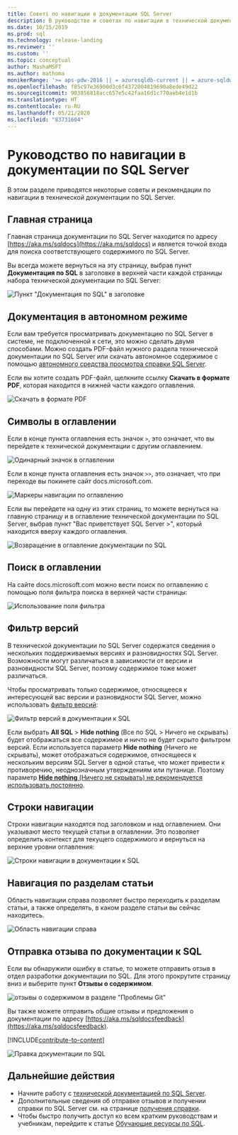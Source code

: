 ```yaml
---
title: Советі по навигации в документации SQL Server
description: В руководстве и советах по навигации в технической документации SQL Server объясняются такие элементы, как главная страница, оглавление, заголовок, а также использование адресной строки и фильтра версий.
ms.date: 10/15/2019
ms.prod: sql
ms.technology: release-landing
ms.reviewer: ''
ms.custom: ''
ms.topic: conceptual
author: MashaMSFT
ms.author: mathoma
monikerRange: '>= aps-pdw-2016 || = azuresqldb-current || = azure-sqldw-latest || >= sql-server-2016 || >= sql-server-linux-2017 || = sqlallproducts-allversions'
ms.openlocfilehash: f85c97e36900d3c6f4372004819690a8ede49d22
ms.sourcegitcommit: 903856818acc657e5c42faa16d1c770aeb4e1d1b
ms.translationtype: HT
ms.contentlocale: ru-RU
ms.lasthandoff: 05/21/2020
ms.locfileid: "83731604"
---
```

# <a name="sql-server-docs-navigation-guide"></a>Руководство по навигации в документации по SQL Server 

В этом разделе приводятся некоторые советы и рекомендации по навигации в технической документации по SQL Server.  

## <a name="hub-page"></a>Главная страница

Главная страница документации по SQL Server находится по адресу [https://aka.ms/sqldocs](https://aka.ms/sqldocs) и является точкой входа для поиска соответствующего содержимого по SQL Server.

Вы всегда можете вернуться на эту страницу, выбрав пункт **Документация по SQL** в заголовке в верхней части каждой страницы набора технической документации по SQL Server: 

![Пункт "Документация по SQL" в заголовке](media/sql-server-docs-navigation-guide/sql-docs-in-header.png)

## <a name="offline-documentation"></a>Документация в автономном режиме

Если вам требуется просматривать документацию по SQL Server в системе, не подключенной к сети, это можно сделать двумя способами. Можно создать PDF-файл нужного раздела технической документации по SQL Server или скачать автономное содержимое с помощью [автономного средства просмотра справки SQL Server](sql-server-help-installation.md). 

Если вы хотите создать PDF-файл, щелкните ссылку **Скачать в формате PDF**, которая находится в нижней части каждого оглавления.


![Скачать в формате PDF](media/sql-server-docs-navigation-guide/download-pdf.png)

## <a name="toc-symbols"></a>Символы в оглавлении 

Если в конце пункта оглавления есть значок `>`, это означает, что вы перейдете к технической документации с другим оглавлением. 

![Одинарный значок в оглавлении](media/sql-server-docs-navigation-guide/single-carrots-in-sql-docs-toc.png)

Если в конце пункта оглавления есть значок `>>`, это означает, что при переходе вы покинете сайт docs.microsoft.com. 

![Маркеры навигации по оглавлению](media/sql-server-docs-navigation-guide/double-carrots-in-sql-docs-toc.png)

Если вы перейдете на одну из этих страниц, то можете вернуться на главную страницу и в оглавление технической документации по SQL Server, выбрав пункт "Вас приветствует SQL Server >", который находится вверху каждого оглавления. 

![Возвращение в оглавление документации по SQL](media/sql-server-docs-navigation-guide/navigate-back-to-sql-toc.png)

## <a name="toc-search"></a>Поиск в оглавлении 
На сайте docs.microsoft.com можно вести поиск по оглавлению с помощью поля фильтра поиска в верхней части страницы: 

![Использование поля фильтра](media/sql-server-docs-navigation-guide/sql-docs-toc-filter.gif)

## <a name="version-filter"></a>Фильтр версий
В технической документации по SQL Server содержатся сведения о нескольких поддерживаемых версиях и разновидностях SQL Server. Возможности могут различаться в зависимости от версии и разновидности SQL Server, поэтому содержимое тоже может различаться. 

Чтобы просматривать только содержимое, относящееся к интересующей вас версии и разновидности SQL Server, можно использовать [фильтр версий](versioning-system-monikers-ui-sql-server.md): 

![Фильтр версий в документации к SQL](media/sql-server-docs-navigation-guide/sql-docs-version-filter.gif)

Если выбрать **All SQL** \> **Hide nothing** (Все по SQL > Ничего не скрывать) будет отображаться все содержимое и ничто не будет скрыто фильтром версий. Если используется параметр **Hide nothing** (Ничего не скрывать), может отображаться содержимое, относящееся к нескольким версиям SQL Server в одной статье, что может привести к противоречию, неоднозначным утверждениям или путанице. Поэтому параметр [**Hide nothing** (Ничего не скрывать) не рекомендуется использовать постоянно](versioning-system-monikers-ui-sql-server.md#anchor-allsql-hidenothing). 

## <a name="breadcrumbs"></a>Строки навигации

Строки навигации находятся под заголовком и над оглавлением. Они указывают место текущей статьи в оглавлении.  Это позволяет определить контекст для текущего содержимого и вернуться на верхние уровни оглавления:

![Строки навигации в документации к SQL](media/sql-server-docs-navigation-guide/sql-docs-bread-crumbs.gif)

## <a name="article-section-navigation"></a>Навигация по разделам статьи

Область навигации справа позволяет быстро переходить к разделам статьи, а также определять, в каком разделе статьи вы сейчас находитесь.  

![Область навигации справа](media/sql-server-docs-navigation-guide/sql-docs-right-hand-navigation.gif)


## <a name="submit-docs-feedback"></a>Отправка отзыва по документации к SQL

Если вы обнаружили ошибку в статье, то можете отправить отзыв в отдел разработки документации по SQL. Для этого прокрутите страницу вниз и выберите пункт **Отзывы о содержимом**.

![отзывы о содержимом в разделе "Проблемы Git"](media/sql-server-get-help/git-issues.png)

Вы также можете отправить общие отзывы и предложения о документации по адресу [https://aka.ms/sqldocsfeedback](https://aka.ms/sqldocsfeedback). 

[!INCLUDE[contribute-to-content](../includes/paragraph-content/contribute-to-content.md)]

![Правка документации по SQL](media/sql-server-docs-navigation-guide/edit-sql-docs.gif)

## <a name="next-steps"></a>Дальнейшие действия

- Начните работу с [технической документацией по SQL Server](index.yml).
- Дополнительные сведения об отправке отзывов и получении справки по SQL Server см. на странице [получения справки](sql-server-get-help.md). 
- Чтобы быстро получить доступ ко всем кратким руководствам и учебникам, перейдите к статье [Обучающие ресурсы по SQL](../sql-server/educational-sql-resources.yml).
